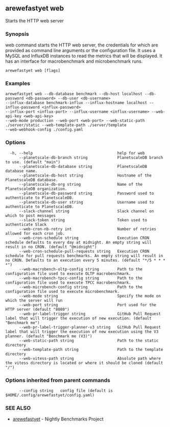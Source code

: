 ## arewefastyet web

Starts the HTTP web server

### Synopsis

web command starts the HTTP web server, the credentials for which are provided as command line arguments or the configuration file. 
It uses a MySQL and InfluxDB instances to read the metrics that will be displayed. It has an interface for macrobenchmark and microbenchmark runs.

```
arewefastyet web [flags]
```

### Examples

```
arewefastyet web --db-database benchmark --db-host localhost --db-password <db-password> --db-user <db-username>  
--influx-database benchmark-influx --influx-hostname localhost --influx-password <influx-password>
--influx-port <influx-port> --influx-username <influx-username> --web-api-key <web-api-key>
--web-mode production --web-port <web-port> --web-static-path ./server/static --web-template-path ./server/template
--web-webhook-config ./config.yaml
```

### Options

```
  -h, --help                                     help for web
      --planetscale-db-branch string             PlanetscaleDB branch to use. (default "main")
      --planetscale-db-database string           PlanetscaleDB database name.
      --planetscale-db-host string               Hostname of the PlanetscaleDB database.
      --planetscale-db-org string                Name of the PlanetscaleDB organization.
      --planetscale-db-password string           Password used to authenticate to PlanetscaleDB.
      --planetscale-db-user string               Username used to authenticate to PlanetscaleDB.
      --slack-channel string                     Slack channel on which to post messages
      --slack-token string                       Token used to authenticate Slack
      --web-cron-nb-retry int                    Number of retries allowed for each cron job.
      --web-cron-schedule string                 Execution CRON schedule defaults to every day at midnight. An empty string will result in no CRON. (default "@midnight")
      --web-cron-schedule-pull-requests string   Execution CRON schedule for pull requests benchmarks. An empty string will result in no CRON. Defaults to an execution every 5 minutes. (default "*/5 * * * *")
      --web-macrobench-oltp-config string        Path to the configuration file used to execute OLTP macrobenchmark.
      --web-macrobench-tpcc-config string        Path to the configuration file used to execute TPCC macrobenchmark.
      --web-microbench-config string             Path to the configuration file used to execute microbenchmark.
      --web-mode string                          Specify the mode on which the server will run
      --web-port string                          Port used for the HTTP server (default "8080")
      --web-pr-label-trigger string              GitHub Pull Request label that will trigger the execution of new execution. (default "Benchmark me")
      --web-pr-label-trigger-planner-v3 string   GitHub Pull Request label that will trigger the execution of new execution using the V3 planner. (default "Benchmark me (V3)")
      --web-static-path string                   Path to the static directory
      --web-template-path string                 Path to the template directory
      --web-vitess-path string                   Absolute path where the vitess directory is located or where it should be cloned (default "/")
```

### Options inherited from parent commands

```
      --config string   config file (default is $HOME/.config/arewefastyet/config.yaml)
```

### SEE ALSO

* [arewefastyet](arewefastyet.md)	 - Nightly Benchmarks Project

